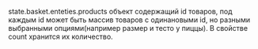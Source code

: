 state.basket.enteties.products объект содержащий id товаров, под каждым id может быть массив товаров
с одинановыми id, но разными выбранными опциями(например размер и тесто у пиццы). В свойстве count хранится
их количество.
